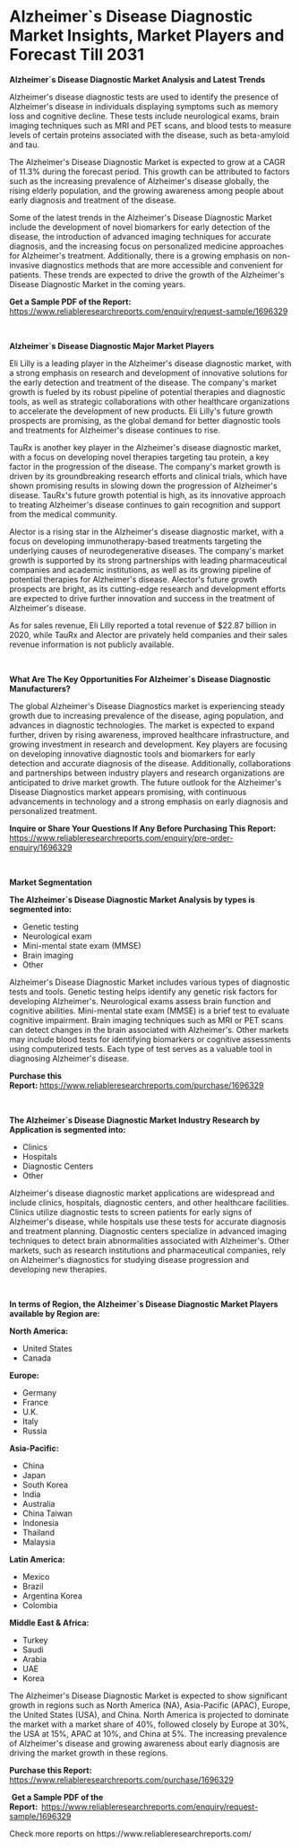 <p><h1>Alzheimer`s Disease Diagnostic Market Insights, Market Players and Forecast Till 2031</h1></p><p><strong>Alzheimer`s Disease Diagnostic Market Analysis and Latest Trends</strong></p>
<p><p>Alzheimer's disease diagnostic tests are used to identify the presence of Alzheimer's disease in individuals displaying symptoms such as memory loss and cognitive decline. These tests include neurological exams, brain imaging techniques such as MRI and PET scans, and blood tests to measure levels of certain proteins associated with the disease, such as beta-amyloid and tau.</p><p>The Alzheimer's Disease Diagnostic Market is expected to grow at a CAGR of 11.3% during the forecast period. This growth can be attributed to factors such as the increasing prevalence of Alzheimer's disease globally, the rising elderly population, and the growing awareness among people about early diagnosis and treatment of the disease. </p><p>Some of the latest trends in the Alzheimer's Disease Diagnostic Market include the development of novel biomarkers for early detection of the disease, the introduction of advanced imaging techniques for accurate diagnosis, and the increasing focus on personalized medicine approaches for Alzheimer's treatment. Additionally, there is a growing emphasis on non-invasive diagnostics methods that are more accessible and convenient for patients. These trends are expected to drive the growth of the Alzheimer's Disease Diagnostic Market in the coming years.</p></p>
<p><strong>Get a Sample PDF of the Report:&nbsp;</strong> <a href="https://www.reliableresearchreports.com/enquiry/request-sample/1696329">https://www.reliableresearchreports.com/enquiry/request-sample/1696329</a></p>
<p>&nbsp;</p>
<p><strong>Alzheimer`s Disease Diagnostic Major Market Players</strong></p>
<p><p>Eli Lilly is a leading player in the Alzheimer's disease diagnostic market, with a strong emphasis on research and development of innovative solutions for the early detection and treatment of the disease. The company's market growth is fueled by its robust pipeline of potential therapies and diagnostic tools, as well as strategic collaborations with other healthcare organizations to accelerate the development of new products. Eli Lilly's future growth prospects are promising, as the global demand for better diagnostic tools and treatments for Alzheimer's disease continues to rise.</p><p>TauRx is another key player in the Alzheimer's disease diagnostic market, with a focus on developing novel therapies targeting tau protein, a key factor in the progression of the disease. The company's market growth is driven by its groundbreaking research efforts and clinical trials, which have shown promising results in slowing down the progression of Alzheimer's disease. TauRx's future growth potential is high, as its innovative approach to treating Alzheimer's disease continues to gain recognition and support from the medical community.</p><p>Alector is a rising star in the Alzheimer's disease diagnostic market, with a focus on developing immunotherapy-based treatments targeting the underlying causes of neurodegenerative diseases. The company's market growth is supported by its strong partnerships with leading pharmaceutical companies and academic institutions, as well as its growing pipeline of potential therapies for Alzheimer's disease. Alector's future growth prospects are bright, as its cutting-edge research and development efforts are expected to drive further innovation and success in the treatment of Alzheimer's disease.</p><p>As for sales revenue, Eli Lilly reported a total revenue of $22.87 billion in 2020, while TauRx and Alector are privately held companies and their sales revenue information is not publicly available.</p></p>
<p>&nbsp;</p>
<p><strong>What Are The Key Opportunities For Alzheimer`s Disease Diagnostic Manufacturers?</strong></p>
<p><p>The global Alzheimer's Disease Diagnostics market is experiencing steady growth due to increasing prevalence of the disease, aging population, and advances in diagnostic technologies. The market is expected to expand further, driven by rising awareness, improved healthcare infrastructure, and growing investment in research and development. Key players are focusing on developing innovative diagnostic tools and biomarkers for early detection and accurate diagnosis of the disease. Additionally, collaborations and partnerships between industry players and research organizations are anticipated to drive market growth. The future outlook for the Alzheimer's Disease Diagnostics market appears promising, with continuous advancements in technology and a strong emphasis on early diagnosis and personalized treatment.</p></p>
<p><strong>Inquire or Share Your Questions If Any Before Purchasing This Report:</strong> <a href="https://www.reliableresearchreports.com/enquiry/pre-order-enquiry/1696329">https://www.reliableresearchreports.com/enquiry/pre-order-enquiry/1696329</a></p>
<p>&nbsp;</p>
<p><strong>Market Segmentation</strong></p>
<p><strong>The Alzheimer`s Disease Diagnostic Market Analysis by types is segmented into:</strong></p>
<p><ul><li>Genetic testing</li><li>Neurological exam</li><li>Mini-mental state exam (MMSE)</li><li>Brain imaging</li><li>Other</li></ul></p>
<p><p>Alzheimer's Disease Diagnostic Market includes various types of diagnostic tests and tools. Genetic testing helps identify any genetic risk factors for developing Alzheimer's. Neurological exams assess brain function and cognitive abilities. Mini-mental state exam (MMSE) is a brief test to evaluate cognitive impairment. Brain imaging techniques such as MRI or PET scans can detect changes in the brain associated with Alzheimer's. Other markets may include blood tests for identifying biomarkers or cognitive assessments using computerized tests. Each type of test serves as a valuable tool in diagnosing Alzheimer's disease.</p></p>
<p><strong>Purchase this Report:&nbsp;</strong><a href="https://www.reliableresearchreports.com/purchase/1696329">https://www.reliableresearchreports.com/purchase/1696329</a></p>
<p>&nbsp;</p>
<p><strong>The Alzheimer`s Disease Diagnostic Market Industry Research by Application is segmented into:</strong></p>
<p><ul><li>Clinics</li><li>Hospitals</li><li>Diagnostic Centers</li><li>Other</li></ul></p>
<p><p>Alzheimer's disease diagnostic market applications are widespread and include clinics, hospitals, diagnostic centers, and other healthcare facilities. Clinics utilize diagnostic tests to screen patients for early signs of Alzheimer's disease, while hospitals use these tests for accurate diagnosis and treatment planning. Diagnostic centers specialize in advanced imaging techniques to detect brain abnormalities associated with Alzheimer's. Other markets, such as research institutions and pharmaceutical companies, rely on Alzheimer's diagnostics for studying disease progression and developing new therapies.</p></p>
<p>&nbsp;</p>
<p><strong>In terms of Region, the Alzheimer`s Disease Diagnostic Market Players available by Region are:</strong></p>
<p>
    <p> <strong> North America: </strong>
        <ul>
            <li>United States</li>
            <li>Canada</li>
        </ul>
        </p> 
    <p> <strong> Europe: </strong>
        <ul>
            <li>Germany</li>
            <li>France</li>
            <li>U.K.</li>
            <li>Italy</li>
            <li>Russia</li>
        </ul>
        </p> 
    <p> <strong> Asia-Pacific: </strong>
        <ul>
            <li>China</li>
            <li>Japan</li>
            <li>South Korea</li>
            <li>India</li>
            <li>Australia</li>
            <li>China Taiwan</li>
            <li>Indonesia</li>
            <li>Thailand</li>
            <li>Malaysia</li>
        </ul>
        </p> 
    <p> <strong> Latin America: </strong>
        <ul>
            <li>Mexico</li>
            <li>Brazil</li>
            <li>Argentina Korea</li>
            <li>Colombia</li>
        </ul>
        </p> 
    <p> <strong> Middle East & Africa: </strong>
        <ul>
            <li>Turkey</li>
            <li>Saudi</li>
            <li>Arabia</li>
            <li>UAE</li>
            <li>Korea</li>
        </ul>
    </p>
    </p>
<p><p>The Alzheimer's Disease Diagnostic Market is expected to show significant growth in regions such as North America (NA), Asia-Pacific (APAC), Europe, the United States (USA), and China. North America is projected to dominate the market with a market share of 40%, followed closely by Europe at 30%, the USA at 15%, APAC at 10%, and China at 5%. The increasing prevalence of Alzheimer's disease and growing awareness about early diagnosis are driving the market growth in these regions.</p></p>
<p><strong>Purchase this Report: </strong><a href="https://www.reliableresearchreports.com/purchase/1696329">https://www.reliableresearchreports.com/purchase/1696329</a></p>
<p>&nbsp;<strong>Get a Sample PDF of the Report:&nbsp;&nbsp;</strong><a href="https://www.reliableresearchreports.com/enquiry/request-sample/1696329">https://www.reliableresearchreports.com/enquiry/request-sample/1696329</a></p>
<p><strong></strong></p>
<p>Check more reports on https://www.reliableresearchreports.com/</p>